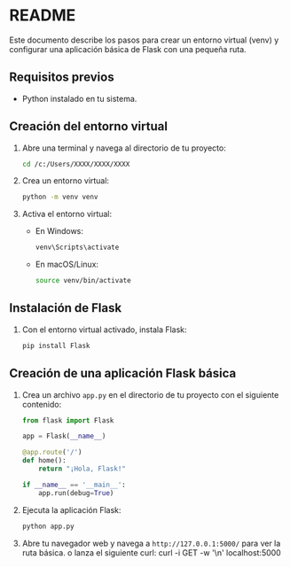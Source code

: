 # README

Este documento describe los pasos para crear un entorno virtual (venv) y configurar una aplicación básica de Flask con una pequeña ruta.

## Requisitos previos

- Python instalado en tu sistema.

## Creación del entorno virtual

1. Abre una terminal y navega al directorio de tu proyecto:
    ```sh
    cd /c:/Users/XXXX/XXXX/XXXX
    ```

2. Crea un entorno virtual:
    ```sh
    python -m venv venv
    ```

3. Activa el entorno virtual:
    - En Windows:
        ```sh
        venv\Scripts\activate
        ```
    - En macOS/Linux:
        ```sh
        source venv/bin/activate
        ```

## Instalación de Flask

1. Con el entorno virtual activado, instala Flask:
    ```sh
    pip install Flask
    ```

## Creación de una aplicación Flask básica

1. Crea un archivo `app.py` en el directorio de tu proyecto con el siguiente contenido:
    ```python
    from flask import Flask

    app = Flask(__name__)

    @app.route('/')
    def home():
        return "¡Hola, Flask!"

    if __name__ == '__main__':
        app.run(debug=True)
    ```

2. Ejecuta la aplicación Flask:
    ```sh
    python app.py
    ```

3. Abre tu navegador web y navega a `http://127.0.0.1:5000/` para ver la ruta básica.
o lanza el siguiente curl:
    curl -i GET -w '\n' localhost:5000 
